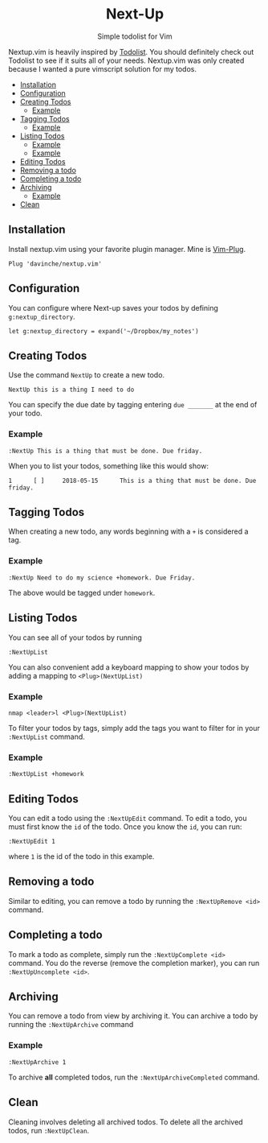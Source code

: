 <h1 align="center">Next-Up</h1>
<p align="center">Simple todolist for Vim </p>


Nextup.vim is heavily inspired by [Todolist][todolist].
You should definitely check out Todolist to see if it suits all of your needs.
Nextup.vim was only created because I wanted a pure vimscript solution for my todos.


<!-- vim-markdown-toc GFM -->

* [Installation](#installation)
* [Configuration](#configuration)
* [Creating Todos](#creating-todos)
  * [Example](#example)
* [Tagging Todos](#tagging-todos)
  * [Example](#example-1)
* [Listing Todos](#listing-todos)
  * [Example](#example-2)
  * [Example](#example-3)
* [Editing Todos](#editing-todos)
* [Removing a todo](#removing-a-todo)
* [Completing a todo](#completing-a-todo)
* [Archiving](#archiving)
  * [Example](#example-4)
* [Clean](#clean)

<!-- vim-markdown-toc -->

## Installation

Install nextup.vim using your favorite plugin manager. Mine is [Vim-Plug][vimplug].

```
Plug 'davinche/nextup.vim'
```

## Configuration

You can configure where Next-up saves your todos by defining `g:nextup_directory`.

```
let g:nextup_directory = expand('~/Dropbox/my_notes')
```

## Creating Todos

Use the command `NextUp` to create a new todo.

```
NextUp this is a thing I need to do
```

You can specify the due date by tagging entering `due _______` at the end of your todo.

### Example

```
:NextUp This is a thing that must be done. Due friday.
```

When you to list your todos, something like this would show:

```
1      [ ]     2018-05-15      This is a thing that must be done. Due friday.
```

## Tagging Todos

When creating a new todo, any words beginning with a `+` is considered a tag.

### Example

```
:NextUp Need to do my science +homework. Due Friday.
```
The above would be tagged under `homework`.

## Listing Todos

You can see all of your todos by running

```
:NextUpList
```

You can also convenient add a keyboard mapping to show your todos by adding a mapping to `<Plug>(NextUpList)`

### Example

```
nmap <leader>l <Plug>(NextUpList)
```

To filter your todos by tags, simply add the tags you want to filter for in your `:NextUpList` command.

### Example

```
:NextUpList +homework
```

## Editing Todos

You can edit a todo using the `:NextUpEdit` command. To edit a todo, you must first know the `id` of the todo.
Once you know the `id`, you can run:

```
:NextUpEdit 1
```

where `1` is the id of the todo in this example.

## Removing a todo

Similar to editing, you can remove a todo by running the `:NextUpRemove <id>` command.

## Completing a todo

To mark a todo as complete, simply run the `:NextUpComplete <id>` command.
You do the reverse (remove the completion marker), you can run `:NextUpUncomplete <id>`.



## Archiving

You can remove a todo from view by archiving it. You can archive a todo by running the `:NextUpArchive` command

### Example

```
:NextUpArchive 1
```
To archive **all** completed todos, run the `:NextUpArchiveCompleted` command.


## Clean

Cleaning involves deleting all archived todos. To delete all the archived todos, run `:NextUpClean`.

[todolist]: http://todolist.site/
[vimplug]: junegunn/vim-plug
